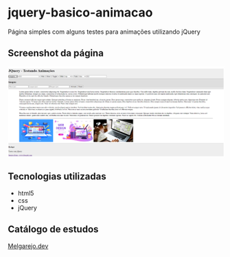 # jquery-basico-animacao
Página simples com alguns testes para animações utilizando jQuery

## Screenshot da página
![Página html com css e js](./screenshot.png) 

## Tecnologias utilizadas
- html5
- css
- jQuery

## Catálogo de estudos
[Melgarejo.dev](https://melgarejo.dev)
